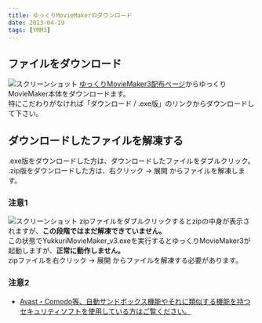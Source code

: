 ```yaml
---
title: ゆっくりMovieMakerのダウンロード
date: 2013-04-19
tags: [YMM3]
---
```

## ファイルをダウンロード
![スクリーンショット](h201341924816620-1.png)
[ゆっくりMovieMaker3配布ページ](../../index.md)からゆっくりMovieMaker本体をダウンロードます。  
特にこだわりがなければ「ダウンロード / .exe版」のリンクからダウンロードして下さい。

## ダウンロードしたファイルを解凍する
.exe版をダウンロードした方は、ダウンロードしたファイルをダブルクリック。  
.zip版をダウンロードした方は、右クリック → 展開 からファイルを解凍します。

### 注意1
![スクリーンショット](h201341924816620-2.jpg)
zipファイルをダブルクリックするとzipの中身が表示されますが、**この段階ではまだ解凍できていません。**  
この状態でYukkuriMovieMaker_v3.exeを実行するとゆっくりMovieMaker3が起動しますが、**正常に動作しません。**  
zipファイルを右クリック → 展開 からファイルを解凍する必要があります。

### 注意2
- [Avast・Comodo等、自動サンドボックス機能やそれに類似する機能を持つセキュリティソフトを使用している方はご覧ください。](../../faq/startup_update/h201310261033657.md)
